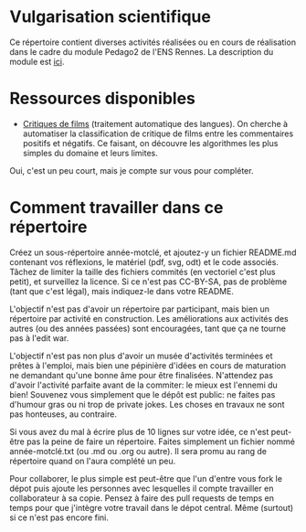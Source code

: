 # Vulgarisation scientifique 

Ce répertoire contient diverses activités réalisées ou en cours de
réalisation dans le cadre du module Pedago2 de l'ENS Rennes. La
description du module est
[ici](https://github.com/InfoSansOrdi/pedago-rennes).

# Ressources disponibles

- [Critiques de films](2015-TAL) (traitement automatique des langues).
  On cherche à automatiser la classification de critique de films
  entre les commentaires positifs et négatifs. Ce faisant, on découvre
  les algorithmes les plus simples du domaine et leurs limites.

Oui, c'est un peu court, mais je compte sur vous pour compléter.

# Comment travailler dans ce répertoire

Créez un sous-répertoire année-motclé, et ajoutez-y un fichier
README.md contenant vos réflexions, le matériel (pdf, svg, odt) et le
code associés. Tâchez de limiter la taille des fichiers commités (en
vectoriel c'est plus petit), et surveillez la licence. Si ce n'est pas
CC-BY-SA, pas de problème (tant que c'est légal), mais indiquez-le
dans votre README.

L'objectif n'est pas d'avoir un répertoire par participant, mais bien
un répertoire par activité en construction. Les améliorations aux
activités des autres (ou des années passées) sont encouragées, tant
que ça ne tourne pas à l'edit war.

L'objectif n'est pas non plus d'avoir un musée d'activités terminées
et prêtes à l'emploi, mais bien une pépinière d'idées en cours de
maturation ne demandant qu'une bonne âme pour être finalisées.
N'attendez pas d'avoir l'activité parfaite avant de la commiter: le
mieux est l'ennemi du bien! Souvenez vous simplement que le dépôt est
public: ne faites pas d'humour gras ou ni trop de private jokes. Les
choses en travaux ne sont pas honteuses, au contraire.

Si vous avez du mal à écrire plus de 10 lignes sur votre idée, ce
n'est peut-être pas la peine de faire un répertoire. Faites simplement
un fichier nommé année-motclé.txt (ou .md ou .org ou autre). Il sera
promu au rang de répertoire quand on l'aura complété un peu.

Pour collaborer, le plus simple est peut-être que l'un d'entre vous
fork le dépot puis ajoute les personnes avec lesquelles il compte
travailler en collaborateur à sa copie. Pensez à faire des pull
requests de temps en temps pour que j'intègre votre travail dans le
dépot central. Même (surtout) si ce n'est pas encore fini.
